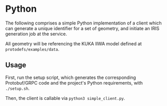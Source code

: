 # Python
The following comprises a simple Python implementation of a client which can generate a unique identifier for a set of geometry, and initiate an IRIS generation job at the service.

All geometry will be referencing the KUKA IIWA model defined at `protodefs/examples/data`.

## Usage
First, run the setup script, which generates the corresponding Protobuf/GRPC code and the project's Python requirements, with `./setup.sh`.

Then, the client is callable via `python3 simple_client.py`.
